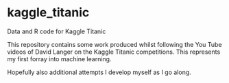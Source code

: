 # kaggle_titanic
Data and R code for Kaggle Titanic

This repository contains some work produced whilst following the You Tube videos of David Langer on the Kaggle Titanic competitions. This represents my first forray into machine learning.

Hopefully also additional attempts I develop myself as I go along.

